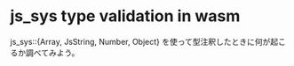 # js_sys type validation in wasm

js_sys::{Array, JsString, Number, Object} を使って型注釈したときに何が起こるか調べてみよう。
